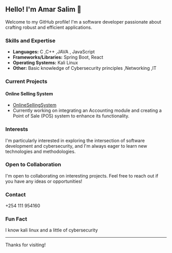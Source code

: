 ## Hello! I'm Amar Salim 👋

Welcome to my GitHub profile! I'm a software developer passionate about crafting robust and efficient applications.

### Skills and Expertise

*   **Languages:** C ,C++ ,JAVA , JavaScript
*   **Frameworks/Libraries:** Spring Boot, React
*   **Operating Systems:** Kali Linux
*   **Other:** Basic knowledge of Cybersecurity principles ,Networking ,IT 

### Current Projects

#### Online Selling System

*   [OnlineSellingSystem](https://github.com/Amarsalim30/OnlineSellingSystem)
*   Currently working on integrating an Accounting module and creating a Point of Sale (POS) system to enhance its functionality.

### Interests

I'm particularly interested in exploring the intersection of software development and cybersecurity, and I'm always eager to learn new technologies and methodologies.

### Open to Collaboration

I'm open to collaborating on interesting projects. Feel free to reach out if you have any ideas or opportunities!

### Contact

+254 111 954160

### Fun Fact

I know kali linux and a little of cybersecurity

---

Thanks for visiting!
